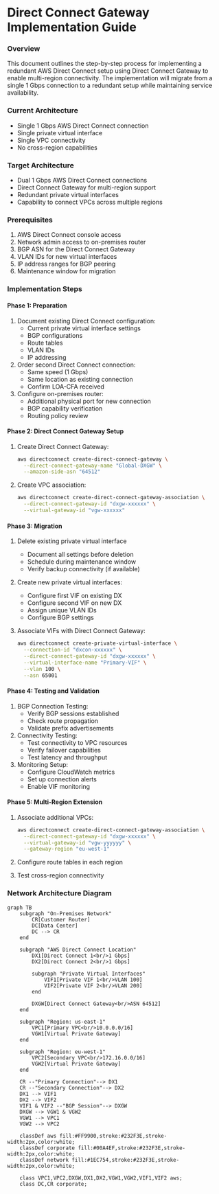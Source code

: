 # Direct Connect Gateway Implementation Guide

### Overview

This document outlines the step-by-step process for implementing a redundant AWS Direct Connect setup using Direct Connect Gateway to enable multi-region connectivity. The implementation will migrate from a single 1 Gbps connection to a redundant setup while maintaining service availability.

### Current Architecture

* Single 1 Gbps AWS Direct Connect connection
* Single private virtual interface
* Single VPC connectivity
* No cross-region capabilities

### Target Architecture

* Dual 1 Gbps AWS Direct Connect connections
* Direct Connect Gateway for multi-region support
* Redundant private virtual interfaces
* Capability to connect VPCs across multiple regions

### Prerequisites

1. AWS Direct Connect console access
2. Network admin access to on-premises router
3. BGP ASN for the Direct Connect Gateway
4. VLAN IDs for new virtual interfaces
5. IP address ranges for BGP peering
6. Maintenance window for migration

### Implementation Steps

#### Phase 1: Preparation

1. Document existing Direct Connect configuration:
   * Current private virtual interface settings
   * BGP configurations
   * Route tables
   * VLAN IDs
   * IP addressing
2. Order second Direct Connect connection:
   * Same speed (1 Gbps)
   * Same location as existing connection
   * Confirm LOA-CFA received
3. Configure on-premises router:
   * Additional physical port for new connection
   * BGP capability verification
   * Routing policy review

#### Phase 2: Direct Connect Gateway Setup

1.  Create Direct Connect Gateway:

    ```bash
    aws directconnect create-direct-connect-gateway \
      --direct-connect-gateway-name "Global-DXGW" \
      --amazon-side-asn "64512"
    ```
2.  Create VPC association:

    ```bash
    aws directconnect create-direct-connect-gateway-association \
      --direct-connect-gateway-id "dxgw-xxxxxx" \
      --virtual-gateway-id "vgw-xxxxxx"
    ```

#### Phase 3: Migration

1. Delete existing private virtual interface
   * Document all settings before deletion
   * Schedule during maintenance window
   * Verify backup connectivity (if available)
2. Create new private virtual interfaces:
   * Configure first VIF on existing DX
   * Configure second VIF on new DX
   * Assign unique VLAN IDs
   * Configure BGP settings
3.  Associate VIFs with Direct Connect Gateway:

    ```bash
    aws directconnect create-private-virtual-interface \
      --connection-id "dxcon-xxxxxx" \
      --direct-connect-gateway-id "dxgw-xxxxxx" \
      --virtual-interface-name "Primary-VIF" \
      --vlan 100 \
      --asn 65001
    ```

#### Phase 4: Testing and Validation

1. BGP Connection Testing:
   * Verify BGP sessions established
   * Check route propagation
   * Validate prefix advertisements
2. Connectivity Testing:
   * Test connectivity to VPC resources
   * Verify failover capabilities
   * Test latency and throughput
3. Monitoring Setup:
   * Configure CloudWatch metrics
   * Set up connection alerts
   * Enable VIF monitoring

#### Phase 5: Multi-Region Extension

1.  Associate additional VPCs:

    ```bash
    aws directconnect create-direct-connect-gateway-association \
      --direct-connect-gateway-id "dxgw-xxxxxx" \
      --virtual-gateway-id "vgw-yyyyyy" \
      --gateway-region "eu-west-1"
    ```
2. Configure route tables in each region
3. Test cross-region connectivity

### Network Architecture Diagram



```mermaid
graph TB
    subgraph "On-Premises Network"
        CR[Customer Router]
        DC[Data Center]
        DC --> CR
    end

    subgraph "AWS Direct Connect Location"
        DX1[Direct Connect 1<br/>1 Gbps]
        DX2[Direct Connect 2<br/>1 Gbps]
        
        subgraph "Private Virtual Interfaces"
            VIF1[Private VIF 1<br/>VLAN 100]
            VIF2[Private VIF 2<br/>VLAN 200]
        end
        
        DXGW[Direct Connect Gateway<br/>ASN 64512]
    end
    
    subgraph "Region: us-east-1"
        VPC1[Primary VPC<br/>10.0.0.0/16]
        VGW1[Virtual Private Gateway]
    end
    
    subgraph "Region: eu-west-1"
        VPC2[Secondary VPC<br/>172.16.0.0/16]
        VGW2[Virtual Private Gateway]
    end

    CR --"Primary Connection"--> DX1
    CR --"Secondary Connection"--> DX2
    DX1 --> VIF1
    DX2 --> VIF2
    VIF1 & VIF2 --"BGP Session"--> DXGW
    DXGW --> VGW1 & VGW2
    VGW1 --> VPC1
    VGW2 --> VPC2

    classDef aws fill:#FF9900,stroke:#232F3E,stroke-width:2px,color:white;
    classDef corporate fill:#00A4EF,stroke:#232F3E,stroke-width:2px,color:white;
    classDef network fill:#1EC754,stroke:#232F3E,stroke-width:2px,color:white;
    
    class VPC1,VPC2,DXGW,DX1,DX2,VGW1,VGW2,VIF1,VIF2 aws;
    class DC,CR corporate;

```
